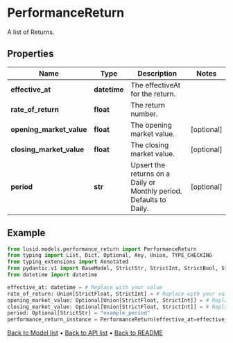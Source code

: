 # PerformanceReturn

A list of Returns.
## Properties
Name | Type | Description | Notes
------------ | ------------- | ------------- | -------------
**effective_at** | **datetime** | The effectiveAt for the return. | 
**rate_of_return** | **float** | The return number. | 
**opening_market_value** | **float** | The opening market value. | [optional] 
**closing_market_value** | **float** | The closing market value. | [optional] 
**period** | **str** | Upsert the returns on a Daily or Monthly period. Defaults to Daily. | [optional] 
## Example

```python
from lusid.models.performance_return import PerformanceReturn
from typing import List, Dict, Optional, Any, Union, TYPE_CHECKING
from typing_extensions import Annotated
from pydantic.v1 import BaseModel, StrictStr, StrictInt, StrictBool, StrictFloat, StrictBytes, Field, validator, ValidationError, conlist, constr
from datetime import datetime

effective_at: datetime = # Replace with your value
rate_of_return: Union[StrictFloat, StrictInt] = # Replace with your value
opening_market_value: Optional[Union[StrictFloat, StrictInt]] = # Replace with your value
closing_market_value: Optional[Union[StrictFloat, StrictInt]] = # Replace with your value
period: Optional[StrictStr] = "example_period"
performance_return_instance = PerformanceReturn(effective_at=effective_at, rate_of_return=rate_of_return, opening_market_value=opening_market_value, closing_market_value=closing_market_value, period=period)

```

[Back to Model list](../README.md#documentation-for-models) &#8226; [Back to API list](../README.md#documentation-for-api-endpoints) &#8226; [Back to README](../README.md)

